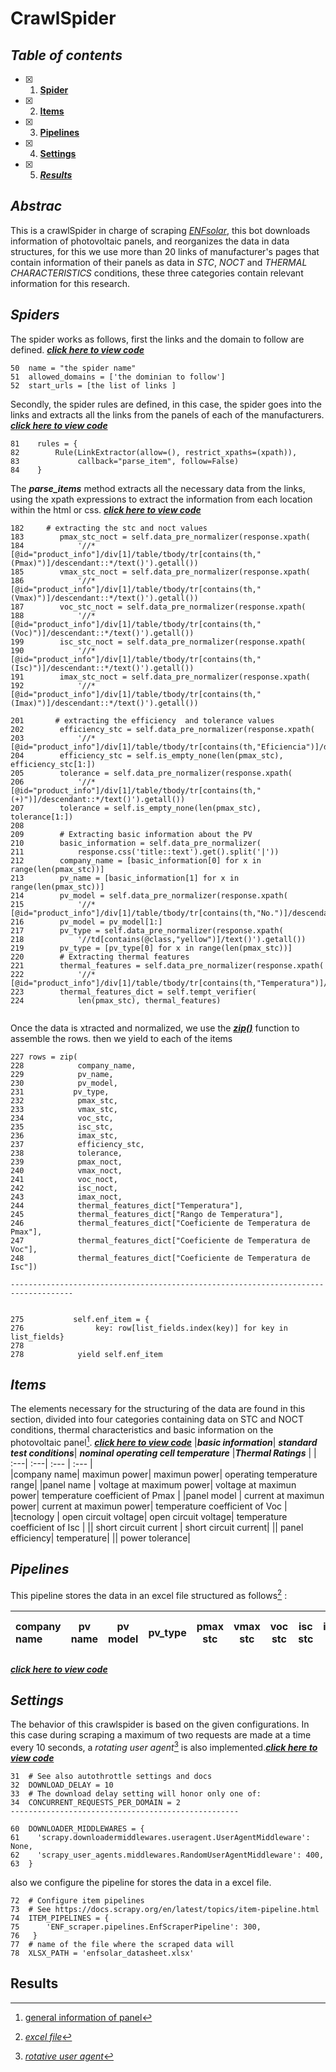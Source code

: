 # CrawlSpider

## ***Table of contents***
- [X] 1. [**Spider**](https://github.com/manuelmj/Solar_IAMA/blob/main/ENF_scraper/README_CRAWLSPIDER.md#spiders)
- [X] 2. [**Items**](https://github.com/manuelmj/Solar_IAMA/blob/main/ENF_scraper/README_CRAWLSPIDER.md#Items)
- [X] 3. [**Pipelines**](https://github.com/manuelmj/Solar_IAMA/blob/main/ENF_scraper/README_CRAWLSPIDER.md#Pipelines)
- [X] 4. [**Settings**](https://github.com/manuelmj/Solar_IAMA/blob/main/ENF_scraper/README_CRAWLSPIDER.md#Settings)
- [X] 5. [***Results***](https://github.com/manuelmj/Solar_IAMA/blob/main/ENF_scraper/README_CRAWLSPIDER.md#Results)
## ***Abstrac***
This is a crawlSpider in charge of scraping [_ENFsolar_](https://es.enfsolar.com), this bot downloads information of photovoltaic panels, and reorganizes the data in data structures, for this we use more than 20 links of manufacturer's pages that contain information of their panels as data in _STC_, _NOCT_ and _THERMAL CHARACTERISTICS_ conditions, these three categories contain relevant information for this research.

## ***Spiders***

The spider works as follows, first the links and the domain to follow are defined. [***click here to view code***](https://github.com/manuelmj/Solar_IAMA/blob/main/ENF_scraper/ENF_scraper/spiders/ENF_spider.py)
```
50  name = "the spider name"
51  allowed_domains = ['the dominian to follow']
52  start_urls = [the list of links ]
```
Secondly, the spider rules are defined, in this case, the spider goes into the links and extracts all the links from the panels of each of the manufacturers. [***click here to view code***](https://github.com/manuelmj/Solar_IAMA/blob/main/ENF_scraper/ENF_scraper/spiders/ENF_spider.py)
```
81    rules = {
82        Rule(LinkExtractor(allow=(), restrict_xpaths=(xpath)),
83             callback="parse_item", follow=False)
84    }
```

The ***parse_items*** method extracts all the necessary data from the links, using the xpath expressions to extract the information from each location within the html or css. [***click here to view code***](https://github.com/manuelmj/Solar_IAMA/blob/main/ENF_scraper/ENF_scraper/spiders/ENF_spider.py)
```
182     # extracting the stc and noct values
183        pmax_stc_noct = self.data_pre_normalizer(response.xpath(
184            '//*[@id="product_info"]/div[1]/table/tbody/tr[contains(th,"(Pmax)")]/descendant::*/text()').getall())
185        vmax_stc_noct = self.data_pre_normalizer(response.xpath(
186            '//*[@id="product_info"]/div[1]/table/tbody/tr[contains(th,"(Vmax)")]/descendant::*/text()').getall())
187        voc_stc_noct = self.data_pre_normalizer(response.xpath(
188            '//*[@id="product_info"]/div[1]/table/tbody/tr[contains(th,"(Voc)")]/descendant::*/text()').getall())
199        isc_stc_noct = self.data_pre_normalizer(response.xpath(
190            '//*[@id="product_info"]/div[1]/table/tbody/tr[contains(th,"(Isc)")]/descendant::*/text()').getall())
191        imax_stc_noct = self.data_pre_normalizer(response.xpath(
192            '//*[@id="product_info"]/div[1]/table/tbody/tr[contains(th,"(Imax)")]/descendant::*/text()').getall())

201       # extracting the efficiency  and tolerance values
202        efficiency_stc = self.data_pre_normalizer(response.xpath(
203            '//*[@id="product_info"]/div[1]/table/tbody/tr[contains(th,"Eficiencia")]/descendant::*/text()').getall())
204        efficiency_stc = self.is_empty_none(len(pmax_stc), efficiency_stc[1:])
205        tolerance = self.data_pre_normalizer(response.xpath(
206            '//*[@id="product_info"]/div[1]/table/tbody/tr[contains(th,"(+)")]/descendant::*/text()').getall())
207        tolerance = self.is_empty_none(len(pmax_stc), tolerance[1:])
208
209        # Extracting basic information about the PV
210        basic_information = self.data_pre_normalizer(
211            response.css('title::text').get().split('|'))
212        company_name = [basic_information[0] for x in range(len(pmax_stc))]
213        pv_name = [basic_information[1] for x in range(len(pmax_stc))]
214        pv_model = self.data_pre_normalizer(response.xpath(
215            '//*[@id="product_info"]/div[1]/table/tbody/tr[contains(th,"No.")]/descendant::*/text()').getall())
216        pv_model = pv_model[1:]
217        pv_type = self.data_pre_normalizer(response.xpath(
218            '//td[contains(@class,"yellow")]/text()').getall())
219        pv_type = [pv_type[0] for x in range(len(pmax_stc))]
220        # Extracting thermal features
221        thermal_features = self.data_pre_normalizer(response.xpath(
222            '//*[@id="product_info"]/div[1]/table/tbody/tr[contains(th,"Temperatura")]/descendant::*/text()').getall())
223        thermal_features_dict = self.tempt_verifier(
224            len(pmax_stc), thermal_features)


```
Once the data is xtracted and normalized, we use the [***zip()***](https://www.google.com/search?client=opera&q=the+functions+zip+in+python&sourceid=opera&ie=UTF-8&oe=UTF-8) function to assemble the rows.
then we yield to each of the items 
```
227 rows = zip(
228            company_name,
229            pv_name,
230            pv_model,
231           pv_type,
232            pmax_stc,
233            vmax_stc,
234            voc_stc,
235            isc_stc,
236            imax_stc,
237            efficiency_stc,
238            tolerance,
239            pmax_noct,
240            vmax_noct,
241            voc_noct,
242            isc_noct,
243            imax_noct,
244            thermal_features_dict["Temperatura"],
245            thermal_features_dict["Rango de Temperatura"],
246            thermal_features_dict["Coeficiente de Temperatura de Pmax"],
247            thermal_features_dict["Coeficiente de Temperatura de Voc"],
248            thermal_features_dict["Coeficiente de Temperatura de Isc"])

------------------------------------------------------------------------------------


275           self.enf_item = {
276                key: row[list_fields.index(key)] for key in list_fields}
278
278            yield self.enf_item
```




## ***Items***
The elements necessary for the structuring of the data are found in this section, divided into four categories containing data on STC and NOCT conditions, thermal characteristics and basic information on the photovoltaic panel[^1]. [***click here to view code***](https://github.com/manuelmj/Solar_IAMA/blob/main/ENF_scraper/ENF_scraper/items.py)
|***basic information***| ***standard test conditions***| ***nominal operating cell temperature*** |***Thermal Ratings*** |
| :---|              :---|                    :--- |                              :--- |   
|company name|      maximun power|              maximun power|                    operating temperature range|
|panel name |       voltage at maximum power|   voltage at maximun power|         temperature coefficient of Pmax |
|panel model |      current at maximun power|   current at maximun power|         temperature coefficient of Voc  |
|tecnology |        open circuit voltage|       open circuit voltage|             temperature coefficient of Isc  |
||                  short circuit current |     short circuit current|
||                  panel efficiency|           temperature|
||                  power tolerance|
## ***Pipelines***
This pipeline stores the data in an excel file structured as follows[^2] : 

|company name |pv name|pv model|pv_type|pmax stc|vmax stc|voc stc|isc stc|imax stc|efficiency stc|tolerance|pmax noct|vmax noct|voc noct|isc noct|imax noct|temp noct|temp range|temp pmax coef|temp voc coef|temp isc coef|
| :---|:---:|:---:| :---:|:---:|:---:|:---:|:---:|:---:|:---:|:---:|:---:|:---:|:---:|:---:|:---:|:---:|:---:|:---:|:---:|---:|

[***click here to view code***](https://github.com/manuelmj/Solar_IAMA/blob/main/ENF_scraper/ENF_scraper/pipelines.py)

## ***Settings***
The behavior of this crawlspider is based on the given configurations. In this case during scraping a maximum of two requests are made at a time every 10 seconds, a _rotating user agent_[^3] is also implemented.[***click here to view code***](https://github.com/manuelmj/Solar_IAMA/blob/main/ENF_scraper/ENF_scraper/settings.py)

```
31  # See also autothrottle settings and docs
32  DOWNLOAD_DELAY = 10
33  # The download delay setting will honor only one of:
34  CONCURRENT_REQUESTS_PER_DOMAIN = 2
---------------------------------------------------

60  DOWNLOADER_MIDDLEWARES = {
61    'scrapy.downloadermiddlewares.useragent.UserAgentMiddleware': None,
62    'scrapy_user_agents.middlewares.RandomUserAgentMiddleware': 400,
63  }
```
also we configure the pipeline for stores the data in a excel file. 
```
72  # Configure item pipelines
73  # See https://docs.scrapy.org/en/latest/topics/item-pipeline.html
74  ITEM_PIPELINES = {
75      'ENF_scraper.pipelines.EnfScraperPipeline': 300,
76   }
77  # name of the file where the scraped data will
78  XLSX_PATH = 'enfsolar_datasheet.xlsx'
```

## **Results**


[^1]: [general information of panel](https://es.enfsolar.com/pv/panel-datasheet/crystalline/51157?utm_source=ENF&utm_medium=panel_profile&utm_campaign=enquiry_company_directory&utm_content=4383) 
[^2]:[_excel file_](https://github.com/manuelmj/Solar_IAMA/blob/main/ENF_scraper/ENF_scraper/enfsolar_datasheet.xlsx) 
[^3]: [_rotative user agent_]()
